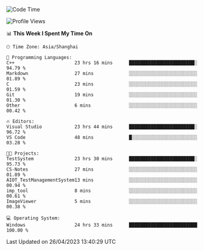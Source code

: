 <!--START_SECTION:waka-->
![Code Time](http://img.shields.io/badge/Code%20Time-893%20hrs%202%20mins-blue)

![Profile Views](http://img.shields.io/badge/Profile%20Views-3-blue)

📊 **This Week I Spent My Time On** 

```text
🕑︎ Time Zone: Asia/Shanghai

💬 Programming Languages: 
C++                      23 hrs 16 mins      ████████████████████████░   94.79 % 
Markdown                 27 mins             ░░░░░░░░░░░░░░░░░░░░░░░░░   01.89 % 
C                        23 mins             ░░░░░░░░░░░░░░░░░░░░░░░░░   01.59 % 
Git                      19 mins             ░░░░░░░░░░░░░░░░░░░░░░░░░   01.30 % 
Other                    6 mins              ░░░░░░░░░░░░░░░░░░░░░░░░░   00.42 % 

🔥 Editors: 
Visual Studio            23 hrs 44 mins      ████████████████████████░   96.72 % 
VS Code                  48 mins             █░░░░░░░░░░░░░░░░░░░░░░░░   03.28 % 

🐱‍💻 Projects: 
TestSystem               23 hrs 30 mins      ████████████████████████░   95.73 % 
CS-Notes                 27 mins             ░░░░░░░░░░░░░░░░░░░░░░░░░   01.89 % 
AIOT_TestManagementSystem13 mins             ░░░░░░░░░░░░░░░░░░░░░░░░░   00.94 % 
imp_tool                 8 mins              ░░░░░░░░░░░░░░░░░░░░░░░░░   00.61 % 
ImageViewer              5 mins              ░░░░░░░░░░░░░░░░░░░░░░░░░   00.38 % 

💻 Operating System: 
Windows                  24 hrs 33 mins      █████████████████████████   100.00 % 
```


 Last Updated on 26/04/2023 13:40:29 UTC
<!--END_SECTION:waka-->